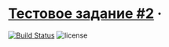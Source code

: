 # [Тестовое задание #2](https://vk.com/@maxpfrontend-testovoe-zadanie-2) &middot;

[![Build Status](https://travis-ci.org/artbocha/react-redux-test-task-2.svg?branch=master)](https://travis-ci.org/artbocha/react-redux-test-task-2)
![license](https://img.shields.io/github/license/mashape/apistatus.svg)
